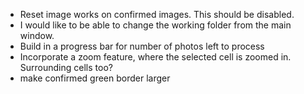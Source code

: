 - Reset image works on confirmed images. This should be disabled.
- I would like to be able to change the working folder from the main window. 
- Build in a progress bar for number of photos left to process
- Incorporate a zoom feature, where the selected cell is zoomed in. Surrounding cells too?
- make confirmed green border larger